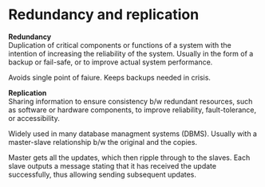 # Redundancy and replication
**Redundancy**<br>
Duplication of critical components or functions of a system with the intention of increasing the reliability of the system.
Usually in the form of a backup or fail-safe, or to improve actual system performance.

Avoids single point of faiure. Keeps backups needed in crisis. 


**Replication**<br>
Sharing information to ensure consistency b/w redundant resources, such as software or hardware components, to improve reliability, fault-tolerance, or accessibility.

Widely used in many database managment systems (DBMS).
Usually with a master-slave relationship b/w the original and the copies.

Master gets all the updates, which then ripple through to the slaves. Each slave outputs a message stating that it has received the update successfully, thus allowing sending subsequent updates.

